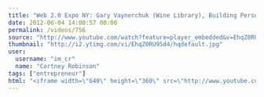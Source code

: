 ```yaml
---
title: "Web 2.0 Expo NY: Gary Vaynerchuk (Wine Library), Building Personal Brand Within the Social Media Landscape"
date: 2012-06-04 14:00:57 00:00
permalink: /videos/756
source: "http://www.youtube.com/watch?feature=player_embedded&v=EhqZ0RU95d4"
thumbnail: "http://i2.ytimg.com/vi/EhqZ0RU95d4/hqdefault.jpg"
user:
  username: "im_cr"
  name: "Cortney Robinson"
tags: ["entrepreneur"]
html: "<iframe width=\"640\" height=\"360\" src=\"http://www.youtube.com/embed/EhqZ0RU95d4?wmode=transparent&fs=1&feature=oembed\" frameborder=\"0\" allowfullscreen></iframe>"
---
```


